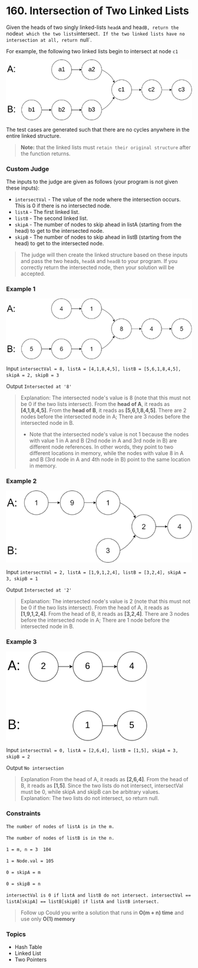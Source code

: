 # 160. Intersection of Two Linked Lists

Given the heads of two singly linked-lists `headA` and hea`dB, return the `node` at which the two lists `intersect`. If the two linked lists have no intersection at all, return `null`.

For example, the following two linked lists begin to intersect at node `c1`

<img src='intersection.png' alt="Linked Lists" />

The test cases are generated such that there are no cycles anywhere in the entire linked structure.

> **Note:** that the linked lists must `retain their original structure` after the function returns.


### Custom Judge

The inputs to the judge are given as follows (your program is not given these inputs):

- `intersectVal` - The value of the node where the intersection occurs. This is 0 if there is no intersected node.
- `listA` - The first linked list.
- `listB` - The second linked list.
- `skipA` - The number of nodes to skip ahead in listA (starting from the head) to get to the intersected node.
- `skipB` - The number of nodes to skip ahead in listB (starting from the head) to get to the intersected node.

> The judge will then create the linked structure based on these inputs and pass the two heads, `headA` and `headB` to your program. If you correctly return the intersected node, then your solution will be accepted.

 
### Example 1

<img src='intersection_1.png' alt="Linked Lists" />

Input `intersectVal = 8, listA = [4,1,8,4,5], listB = [5,6,1,8,4,5], skipA = 2, skipB = 3`

Output `Intersected at '8'`

> Explanation: The intersected node's value is 8 (note that this must not be 0 if the two lists intersect).
From the **head of A**, it reads as **[4,1,8,4,5]**. From the **head of B**, it reads as **[5,6,1,8,4,5]**. There are 2 nodes before the intersected node in A; There are 3 nodes before the intersected node in B.
> - Note that the intersected node's value is not 1 because the nodes with value 1 in A and B (2nd node in A and 3rd node in B) are different node references. In other words, they point to two different locations in memory, while the nodes with value 8 in A and B (3rd node in A and 4th node in B) point to the same location in memory.


### Example 2

<img src='intersection_2.png' alt="Linked Lists" />

Input `intersectVal = 2, listA = [1,9,1,2,4], listB = [3,2,4], skipA = 3, skipB = 1`

Output `Intersected at '2'`

> Explanation: The intersected node's value is 2 (note that this must not be 0 if the two lists intersect).
From the head of A, it reads as **[1,9,1,2,4]**. From the head of B, it reads as **[3,2,4]**. There are 3 nodes before the intersected node in A; There are 1 node before the intersected node in B.


### Example 3

<img src='intersection_3.png' alt="Linked Lists" />

Input `intersectVal = 0, listA = [2,6,4], listB = [1,5], skipA = 3, skipB = 2`

Output `No intersection`

> Explanation From the head of A, it reads as **[2,6,4]**. From the head of B, it reads as **[1,5]**. Since the two lists do not intersect, intersectVal must be 0, while skipA and skipB can be arbitrary values.  
Explanation: The two lists do not intersect, so return null.
 

### Constraints

`The number of nodes of listA is in the m.`

`The number of nodes of listB is in the n.`

`1 = m, n = 3  104`

`1 = Node.val = 105`

`0 = skipA = m`

`0 = skipB = n`

`intersectVal is 0 if listA and listB do not intersect.
intersectVal == listA[skipA] == listB[skipB] if listA and listB intersect.`
 
> Follow up Could you write a solution that runs in **O(m + n) time** and use only **O(1) memory**


### Topics
- Hash Table
- Linked List
- Two Pointers